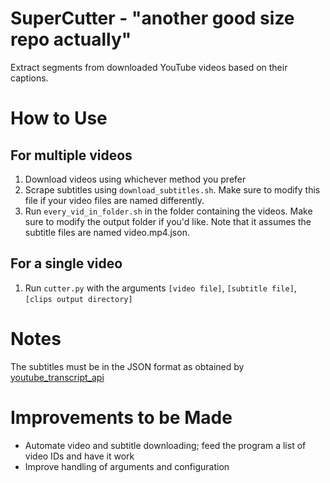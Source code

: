 # SuperCutter - "another good size repo actually"

Extract segments from downloaded YouTube videos based on their captions.

# How to Use

## For multiple videos
1. Download videos using whichever method you prefer
2. Scrape subtitles using `download_subtitles.sh`. Make sure to modify this file if your video files are named differently.
3. Run `every_vid_in_folder.sh` in the folder containing the videos. Make sure to modify the output folder if you'd like. Note that it assumes the subtitle files are named video.mp4.json.

## For a single video
1. Run `cutter.py` with the arguments `[video file]`, `[subtitle file]`, `[clips output directory]`

# Notes
The subtitles must be in the JSON format as obtained by [youtube_transcript_api](https://github.com/jdepoix/youtube-transcript-api#cli)

# Improvements to be Made
- Automate video and subtitle downloading; feed the program a list of video IDs and have it work
- Improve handling of arguments and configuration


